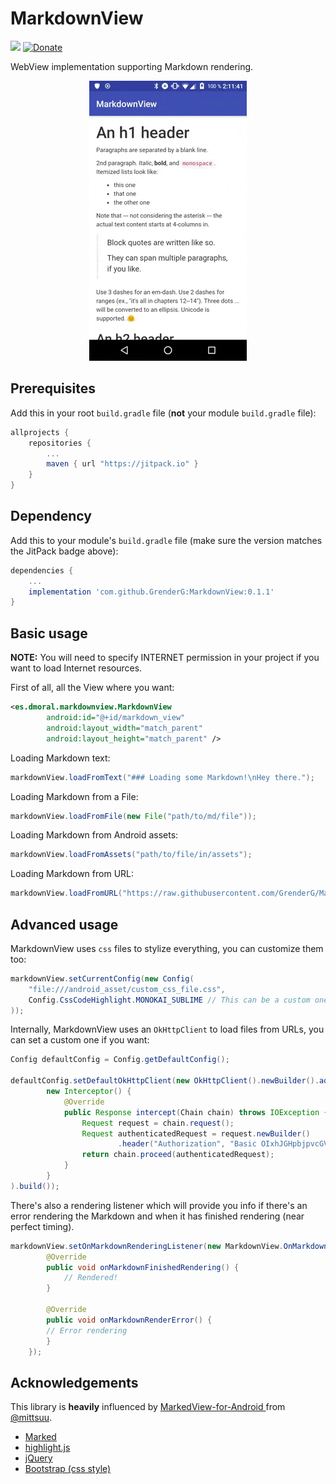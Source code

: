 # MarkdownView
[![](https://jitpack.io/v/GrenderG/MarkdownView.svg)](https://jitpack.io/#GrenderG/MarkdownView) [![Donate](https://img.shields.io/badge/Donate-PayPal-green.svg)](https://www.paypal.me/grenderg)

WebView implementation supporting Markdown rendering.

<div align="center">
	<img src="https://raw.githubusercontent.com/GrenderG/MarkdownView/master/art/demo.gif">
</div>

## Prerequisites

Add this in your root `build.gradle` file (**not** your module `build.gradle` file):

```gradle
allprojects {
	repositories {
		...
		maven { url "https://jitpack.io" }
	}
}
```

## Dependency

Add this to your module's `build.gradle` file (make sure the version matches the JitPack badge above):

```gradle
dependencies {
	...
	implementation 'com.github.GrenderG:MarkdownView:0.1.1'
}
```

## Basic usage

**NOTE:** You will need to specify INTERNET permission in your project if you want to load Internet resources.


First of all, all the View where you want:
```xml
<es.dmoral.markdownview.MarkdownView
        android:id="@+id/markdown_view"
        android:layout_width="match_parent"
        android:layout_height="match_parent" />
```

Loading Markdown text:
```java
markdownView.loadFromText("### Loading some Markdown!\nHey there.");
```

Loading Markdown from a File:
```java
markdownView.loadFromFile(new File("path/to/md/file"));
```

Loading Markdown from Android assets:
```java
markdownView.loadFromAssets("path/to/file/in/assets");
```

Loading Markdown from URL:
```java
markdownView.loadFromURL("https://raw.githubusercontent.com/GrenderG/MarkdownView/master/README.md");
```

## Advanced usage

MarkdownView uses `css` files to stylize everything, you can customize them too:
```java
markdownView.setCurrentConfig(new Config(
	"file:///android_asset/custom_css_file.css",
	Config.CssCodeHighlight.MONOKAI_SUBLIME // This can be a custom one too, but there's already added some options.
));
```

Internally, MarkdownView uses an `OkHttpClient` to load files from URLs, you can set a custom one if you want:
```java
Config defaultConfig = Config.getDefaultConfig();
        
defaultConfig.setDefaultOkHttpClient(new OkHttpClient().newBuilder().addInterceptor(
        new Interceptor() {
            @Override
            public Response intercept(Chain chain) throws IOException {
                Request request = chain.request();
                Request authenticatedRequest = request.newBuilder()
                        .header("Authorization", "Basic OIxhJGHpbjpvcGVuc2VzYW1l").build();
                return chain.proceed(authenticatedRequest);
            }
        }
).build());
```

There's also a rendering listener which will provide you info if there's an error rendering the Markdown and when it has finished rendering (near perfect timing).
```java
markdownView.setOnMarkdownRenderingListener(new MarkdownView.OnMarkdownRenderingListener() {
        @Override
        public void onMarkdownFinishedRendering() {
            // Rendered!
        }

        @Override
        public void onMarkdownRenderError() {
	    // Error rendering
        }
    });
```

## Acknowledgements

This library is **heavily** influenced by [MarkedView-for-Android
](https://github.com/mittsuu/MarkedView-for-Android) from [@mittsuu](https://github.com/mittsuu).

- [Marked](https://github.com/markedjs/marked)
- [highlight.js](https://highlightjs.org/)
- [jQuery](https://jquery.com/)
- [Bootstrap (css style)](http://getbootstrap.com/)
